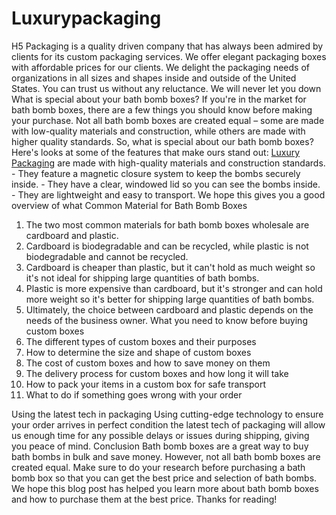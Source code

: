 # Luxurypackaging
H5 Packaging is a quality driven company that has always been admired by clients for its custom packaging services. We offer elegant packaging boxes with affordable prices for our clients. We delight the packaging needs of organizations in all sizes and shapes inside and outside of the United States. You can trust us without any reluctance. We will never let you down
What is special about your bath bomb boxes?
If you're in the market for bath bomb boxes, there are a few things you should know before making your purchase. Not all bath bomb boxes are created equal – some are made with low-quality materials and construction, while others are made with higher quality standards. So, what is special about our bath bomb boxes? Here's looks at some of the features that make ours stand out: 
<a href="https://h5packaging.com/ ">Luxury Packaging</a> are made with high-quality materials and construction standards. - They feature a magnetic closure system to keep the bombs securely inside. - They have a clear, windowed lid so you can see the bombs inside. - They are lightweight and easy to transport. We hope this gives you a good overview of what
Common Material for Bath Bomb Boxes
1. The two most common materials for bath bomb boxes wholesale are cardboard and plastic.
2. Cardboard is biodegradable and can be recycled, while plastic is not biodegradable and cannot be recycled.
3. Cardboard is cheaper than plastic, but it can't hold as much weight so it's not ideal for shipping large quantities of bath bombs.
4. Plastic is more expensive than cardboard, but it's stronger and can hold more weight so it's better for shipping large quantities of bath bombs.
5. Ultimately, the choice between cardboard and plastic depends on the needs of the business owner.
What you need to know before buying custom boxes
1. The different types of custom boxes and their purposes
2. How to determine the size and shape of custom boxes
3. The cost of custom boxes and how to save money on them
4. The delivery process for custom boxes and how long it will take
5. How to pack your items in a custom box for safe transport
6. What to do if something goes wrong with your order

Using the latest tech in packaging
Using cutting-edge technology to ensure your order arrives in perfect condition the latest tech of packaging will allow us enough time for any possible delays or issues during shipping, giving you peace of mind.
Conclusion
Bath bomb boxes are a great way to buy bath bombs in bulk and save money. However, not all bath bomb boxes are created equal. Make sure to do your research before purchasing a bath bomb box so that you can get the best price and selection of bath bombs. We hope this blog post has helped you learn more about bath bomb boxes and how to purchase them at the best price. Thanks for reading!

